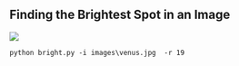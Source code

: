 ## Finding the Brightest Spot in an Image

<img src="https://github.com/Furkan-Gulsen/OpenCV-Projects/blob/master/Finding%20the%20Brightest%20Spot%20in%20an%20Image/images/output.jpg" />

```
python bright.py -i images\venus.jpg  -r 19
```
